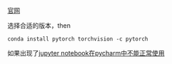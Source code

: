 [官网](http://pytorch.org/)

选择合适的版本，then
```
conda install pytorch torchvision -c pytorch
```

如果出现了[jupyter notebook在pycharm中不能正常使用](http://zhuangzhuang.github.io/2017/01/22/fix-pycharm-jupyter/)


